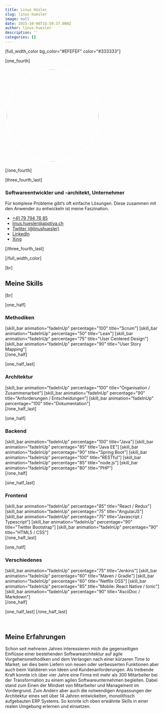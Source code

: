 ```yaml
---
title: Linus Hüsler
slug: linus-huesler
image: null
date: 2015-10-06T15:59:37.000Z
author: linus-huesler
description: ''
categories: []
---
```


[full_width_color bg_color="#EFEFEF" color="#333333"]

[one_fourth]

<img src="https://apptiva.ch/wp-content/uploads/2016/04/Pofilbild_Linus.jpg" width="300" height="300" class="alignnone wp-image-2022 size-full" style="border: 5px solid white; border-radius: 50%;" />

[/one_fourth]

[three_fourth_last]
<h3>Softwareentwickler und -architekt, Unternehmer</h3>
<span>Für komplexe Probleme gibt’s oft einfache Lösungen. Diese zusammen mit den Anwender zu entwickeln ist meine Faszination.</span>
<ul class="aboutme-contact">
 	<li>
<div class="icon"><i class="fa fa-phone"></i></div>
<div class="text"><a href="tel:+41797947685">+41 79 794 76 85</a></div></li>
 	<li>
<div class="icon"><i class="fa fa-envelope"></i></div>
<div class="text"><a href="mailto:linus.huesler@apptiva.ch">linus.huesler@apptiva.ch</a></div></li>
 	<li>
<div class="icon"><i class="fa fa-twitter"></i></div>
<div class="text"><a href="http://twitter.com/linushuesler" target="_blank" rel="noopener">Twitter (@linushuesler)</a></div></li>
 	<li>
<div class="icon"><i class="fa fa-linkedin"></i></div>
<div class="text"><a href="https://ch.linkedin.com/in/linushuesler" target="_blank" rel="noopener">LinkedIn</a></div></li>
 	<li>
<div class="icon"><i class="fa fa-xing"></i></div>
<div class="text"><a href="https://www.xing.com/profile/Linus_Huesler" target="_blank" rel="noopener">Xing</a></div></li>
</ul>
[/three_fourth_last]

[/full_width_color]

[br]
<h2>Meine Skills</h2>
[br]

[one_half]
<h3>Methodiken</h3>
<div>[skill_bar animation="fadeInUp" percentage="100" title="Scrum"]
[skill_bar animation="fadeInUp" percentage="50" title="Lean"]
[skill_bar animation="fadeInUp" percentage="75" title="User Centered Design"]
[skill_bar animation="fadeInUp" percentage="90" title="User Story Mapping"]</div>
[/one_half]

[one_half_last]
<h3>Architektur</h3>
<div class="orange-skills">[skill_bar animation="fadeInUp" percentage="100" title="Organisation / Zusammenarbeit"]
[skill_bar animation="fadeInUp" percentage="90" title="Anforderungen / Entscheidungen"]
[skill_bar animation="fadeInUp" percentage="100" title="Dokumentation"]</div>
[/one_half_last]

[one_half]
<h3>Backend</h3>
<div class="grey-skills">[skill_bar animation="fadeInUp" percentage="100" title="Java"]
[skill_bar animation="fadeInUp" percentage="85" title="Java EE"]
[skill_bar animation="fadeInUp" percentage="90" title="Spring Boot"]
[skill_bar animation="fadeInUp" percentage="100" title="RESTful"]
[skill_bar animation="fadeInUp" percentage="85" title="node.js"]
[skill_bar animation="fadeInUp" percentage="80" title="PHP"]</div>
[/one_half]

[one_half_last]
<h3>Frontend</h3>
<div class="green-skills">[skill_bar animation="fadeInUp" percentage="85" title="React / Redux"]
[skill_bar animation="fadeInUp" percentage="75" title="AngularJS"]
[skill_bar animation="fadeInUp" percentage="75" title="Javascript / Typescript"]
[skill_bar animation="fadeInUp" percentage="90" title="Twitter Bootstrap"]
[skill_bar animation="fadeInUp" percentage="90" title="HTML5 / CSS"]</div>
[/one_half_last]

[one_half]
<h3>Verschiedenes</h3>
<div>[skill_bar animation="fadeInUp" percentage="75" title="Jenkins"]
[skill_bar animation="fadeInUp" percentage="60" title="Maven / Gradle"]
[skill_bar animation="fadeInUp" percentage="60" title="Netflix OSS"]
[skill_bar animation="fadeInUp" percentage="85" title="Mobile: React Native / Ionic"]
[skill_bar animation="fadeInUp" percentage="90" title="AsciiDoc / Markdown"]</div>
[/one_half]

[one_half_last]
[/one_half_last]

&nbsp;
<h2>Meine Erfahrungen</h2>
Schon seit mehreren Jahren interessieren mich die gegenseitigen Einflüsse einer bestehenden Softwarearchitektur auf agile Vorgehensmethodiken und dem Verlangen nach einer kürzeren Time to Market; sei dies beim Liefern von neuen oder verbesserten Funktionen aber auch beim Validieren von Ideen und Kundenanforderungen. Als treibende Kraft konnte ich über vier Jahre eine Firma mit mehr als 300 Mitarbeiter bei der Transformation zu einem agilen Softwareunternehmen begleiten. Dabei stand zum Einen der Mindset von Mitarbeiter und Management im Vordergrund. Zum Andern aber auch die notwendigen Anpassungen der Architektur eines seit über 14 Jahren entwickelten, monolithisch aufgebauten ERP Systems. So konnte ich oben erwähnte Skills in einer realen Umgebung erlernen und einsetzen.